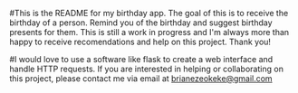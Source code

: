 #This is the README for my birthday app. The goal of this is to receive the birthday of a person. Remind you of the birthday and suggest birthday presents for them. This is still a work in progress and I'm always more than happy to receive recomendations and help on this project. Thank you!


#I would love to use a software like flask to create a web interface and handle HTTP requests. If you are interested in helping or collaborating on this project, please contact me via email at brianezeokeke@gmail.com
